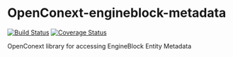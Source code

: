 OpenConext-engineblock-metadata
===============================

[![Build Status](https://travis-ci.org/relaxnow/OpenConext-engineblock-metadata.svg?branch=feature%2Fpush-metadata-v2)](https://travis-ci.org/relaxnow/OpenConext-engineblock-metadata)
[![Coverage Status](https://coveralls.io/repos/OpenConext/OpenConext-engineblock-metadata/badge.png)](https://coveralls.io/r/OpenConext/OpenConext-engineblock-metadata)

OpenConext library for accessing EngineBlock Entity Metadata
